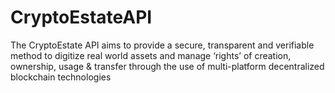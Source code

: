 # CryptoEstateAPI
The CryptoEstate API aims to provide a secure, transparent and verifiable method to digitize real world assets and manage ‘rights’ of creation, ownership, usage &amp; transfer through the use of multi-platform decentralized blockchain technologies
